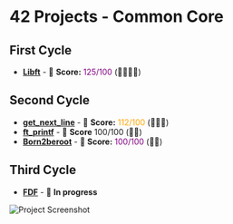 # 42 Projects - Common Core

## First Cycle
- [**Libft**](https://github.com/mferest/Cursus42/tree/main/Cursus42-main/Cursus/circle-00/Libft) - 🚀 **Score:** <span style="color:purple;">125/100</span> (🌟🌟🌟🌟)

## Second Cycle
- [**get_next_line**](https://github.com/mferest/Cursus42/tree/main/Cursus42-main/Cursus/circle-01/get_next_line) - 🚀 **Score:** <span style="color:orange;">112/100</span> (🌟🌟🌟)
- [**ft_printf**](https://github.com/mferest/Cursus42/tree/main/Cursus42-main/Cursus/circle-01/ft_printf) - 🚀 **Score** 100/100 (🌟🌟)
- [**Born2beroot**](https://github.com/mferest/Cursus42/tree/main/Cursus42-main/Cursus/circle-01/Born2beroot) - 🚀 **Score:** <span style="color:purple;">100/100</span> (🌟🌟)

## Third Cycle
- [**FDF**](Cursus42-main/Cursus/circle-02/fdf) - 🔧 **In progress**

![Project Screenshot](https://github.com/mferest/Cursus42/assets/139508718/16caf4be-0c23-4b86-a0d4-f1a7bc1a07f7)